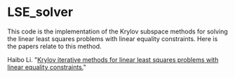 # LSE_solver

This code is the implementation of the Krylov subspace methods for solving the linear least squares problems with linear equality constraints.
Here is the papers relate to this method.

Haibo Li. "[Krylov iterative methods for linear least squares problems with linear equality constraints.](https://doi.org/10.48550/arXiv.2501.01655)"





